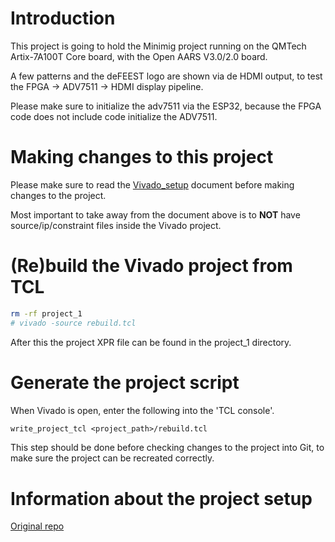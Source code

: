 # Introduction
This project is going to hold the Minimig project running on the QMTech Artix-7A100T Core board, with the Open AARS V3.0/2.0 board.

A few patterns and the deFEEST logo are shown via de HDMI output, to test the FPGA -> ADV7511 -> HDMI display pipeline.

Please make sure to initialize the adv7511 via the ESP32, because the FPGA code does not include code initialize the ADV7511.

# Making changes to this project

Please make sure to read the [Vivado\_setup](https://github.com/jhallen/vivado\_setup) document before making changes to the project.

Most important to take away from the document above is to **NOT** have source/ip/constraint files inside the Vivado project.

# (Re)build the Vivado project from TCL

```bash
rm -rf project_1
# vivado -source rebuild.tcl
```

After this the project XPR file can be found in the project_1 directory.

# Generate the project script

When Vivado is open, enter the following into the 'TCL console'.

```tcl
write_project_tcl <project_path>/rebuild.tcl
```

This step should be done before checking changes to the project into Git, to make sure the project can be recreated correctly.

# Information about the project setup

[Original repo](https://github.com/jhallen/vivado\_setup)


